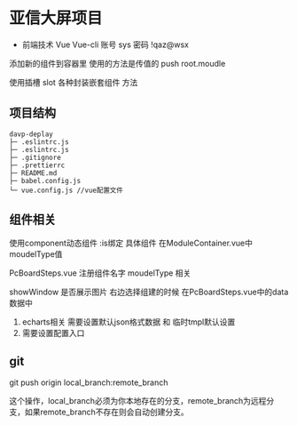 
# 亚信大屏项目
-   前端技术  Vue Vue-cli
账号 sys
密码 !qaz@wsx


添加新的组件到容器里  使用的方法是传值的 push  root.moudle

使用插槽 slot  各种封装嵌套组件  方法
## 项目结构

```vue
davp-deplay
├─ .eslintrc.js
├─ .eslintrc.js
├─ .gitignore
├─ .prettierrc
├─ README.md
├─ babel.config.js
└─ vue.config.js //vue配置文件
```

## 组件相关

使用component动态组件  :is绑定 具体组件  在ModuleContainer.vue中  moudelType值 

PcBoardSteps.vue  注册组件名字   moudelType 相关

showWindow 是否展示图片 右边选择组建的时候  在PcBoardSteps.vue中的data数据中







1. echarts相关 需要设置默认json格式数据  和  临时tmpl默认设置  
2. 需要设置配置入口

## git
git push origin local_branch:remote_branch

这个操作，local_branch必须为你本地存在的分支，remote_branch为远程分支，如果remote_branch不存在则会自动创建分支。